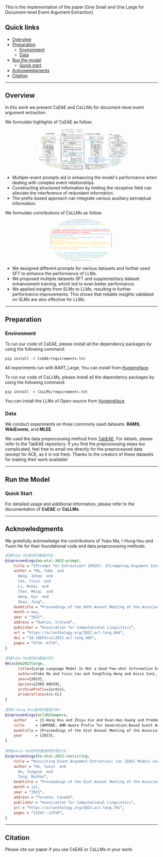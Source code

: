 This is the implementation of the paper [One Small and One Large for Document-level Event Argument Extraction]


## Quick links

* [Overview](#overview)
* [Preparation](#preparation)
  * [Environment](#environment)
  * [Data](#data)
* [Run the model](#run-the-model)
  * [Quick start](#quick-start)
* [Acknowledgments](#acknowledgments)
* [Citation](#citation)
--- 
## Overview

In this work we present CsEAE and CsLLMs for document-level event argument extraction. 

We formulate highlights of CsEAE as follow:

<p align="center" width="100%">
<img src="./Figures/CsEAE.png" alt="CsEAE" style="width: 60%; height: auto; display: inline-block; margin: auto; border-radius: 40%;">
</p>

- Multiple-event prompts aid in enhancing the model's performance when dealing with complex event relationships.
- Constructing structured information by limiting the receptive field can alleviate the interference of redundant information.
- The prefix-based approach can integrate various auxiliary perceptual information.

We formulate contributions of CsLLMs as follow:

<p align="center" width="100%">
<img src="./Figures/CsLLMs_prompt.png" alt="Prompt for CsLLMs" style="width: 40%; height: auto; display: inline-block; margin: auto; border-radius: 40%;">
</p>
<!-- <p align="center" width="100%">
<img src="./Figures/CsLLMs.png" alt="CsLLMs" style="width: 60%; height: auto; display: inline-block; margin: auto; border-radius: 40%;">
</p> -->

- We designed different prompts for various datasets and further used SFT to enhance the performance of LLMs. 
- We proposed multiple datasets SFT and supplementary dataset enhancement training, which led to even better performance.
- We applied insights from SLMs to LLMs, resulting in further performance improvements. This shows that reliable insights validated on SLMs are also effective for LLMs.
--- 
## Preparation

### Environment
To run our code of CsEAE, please install all the dependency packages by using the following command:

```
pip install -r CsEAE/requirements.txt
```
All experiments run with BART_Large, You can install from [Huggingface](https://huggingface.co/facebook/bart-large).

To run our code of CsLLMs, please install all the dependency packages by using the following command:

```
pip install -r CsLLMs/requirements.txt
```
You can install the LLMs of Open-source from [Huggingface](https://huggingface.co/collections/meta-llama/meta-llama-3-66214712577ca38149ebb2b6).

### Data
We conduct experiments on three commonly used datasets: **RAMS**, **WikiEvents**, and **MLEE**.

We used the data preprocessing method from [TabEAE](https://github.com/Stardust-hyx/TabEAE). For details, please refer to the TabEAE repository. 
If you find the preprocessing steps too complicated, feel free to email me directly for the preprocessed data (except for ACE, as it is not free). 
Thanks to the creators of these datasets for making their work available!

---

## Run the Model

### Quick Start
For detailed usage and additional information, please refer to the documentation of **CsEAE** or **CsLLMs**.

--- 
## Acknowledgments
We gratefully acknowledge the contributions of Yubo Ma, I-Hung Hsu and Yuxin He for their foundational code and data preprocessing methods.
```bibtex
感谢Yubo Ma提供的基础代码：
@inproceedings{ma-etal-2022-prompt,
    title = "{P}rompt for Extraction? {PAIE}: {P}rompting Argument Interaction for Event Argument Extraction",
    author = "Ma, Yubo  and
      Wang, Zehao  and
      Cao, Yixin  and
      Li, Mukai  and
      Chen, Meiqi  and
      Wang, Kun  and
      Shao, Jing",
    booktitle = "Proceedings of the 60th Annual Meeting of the Association for Computational Linguistics (Volume 1: Long Papers)",
    month = may,
    year = "2022",
    address = "Dublin, Ireland",
    publisher = "Association for Computational Linguistics",
    url = "https://aclanthology.org/2022.acl-long.466",
    doi = "10.18653/v1/2022.acl-long.466",
    pages = "6759--6774",
}

感谢Yubo Ma提供的基础代码：
@misc{ma2023large,
      title={Large Language Model Is Not a Good Few-shot Information Extractor, but a Good Reranker for Hard Samples!}, 
      author={Yubo Ma and Yixin Cao and YongChing Hong and Aixin Sun},
      year={2023},
      eprint={2303.08559},
      archivePrefix={arXiv},
      primaryClass={cs.CL}
}

感谢I-Hung Hsu提供的基础代码：
@inproceedings{acl2023ampere,
    author    = {I-Hung Hsu and Zhiyu Xie and Kuan-Hao Huang and Premkumar Natarajan and Nanyun Peng},
    title     = {AMPERE: AMR-Aware Prefix for Generation-Based Event Argument Extraction Model},
    booktitle = {Proceedings of the 61st Annual Meeting of the Association for Computational Linguistics (ACL)},
    year      = {2023},
}

感谢yuxin He提供的数据预处理方法：
@inproceedings{he-etal-2023-revisiting,
    title = "Revisiting Event Argument Extraction: Can {EAE} Models Learn Better When Being Aware of Event Co-occurrences?",
    author = "He, Yuxin  and
      Hu, Jingyue  and
      Tang, Buzhou",
    booktitle = "Proceedings of the 61st Annual Meeting of the Association for Computational Linguistics (Volume 1: Long Papers)",
    month = jul,
    year = "2023",
    address = "Toronto, Canada",
    publisher = "Association for Computational Linguistics",
    url = "https://aclanthology.org/2023.acl-long.701",
    pages = "12542--12556",
}
```
--- 
## Citation
Please cite our paper if you use CsEAE or CsLLMs in your work:
```bibtex

```

